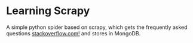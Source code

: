 # Learning Scrapy

A simple python spider based on scrapy, which gets the frequently asked
questions [stackoverflow.com!](http://stackoverflow.com) and stores in MongoDB.
